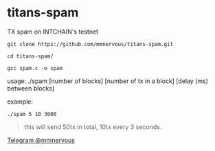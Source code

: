 # titans-spam
TX spam on INTCHAIN's testnet

`git clone https://github.com/mmnervous/titans-spam.git`

`cd titans-spam/`

`gcc spam.c -o spam`

usage: ./spam [number of blocks] [number of tx in a block] [delay (ms) between blocks]

example:

`./spam 5 10 3000`

> this will send  50tx in total, 10tx every 3 seconds.

[Telegram @mmnervous](targetURL "https://t.me/mmnervous")

